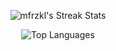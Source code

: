 <p align="center">
  <img src="https://github-readme-streak-stats.herokuapp.com/?user=mfrzkl&theme=tokyonight" alt="mfrzkl's Streak Stats" />
</p>
<p align="center">
  <img src="https://github-readme-stats.vercel.app/api/top-langs?username=mfrzkl&hide=c#,html,css,scss,makefile,asp.net,csharp,shaderlab&layout=compact&theme=tokyonight" alt="Top Languages" />
</p>
